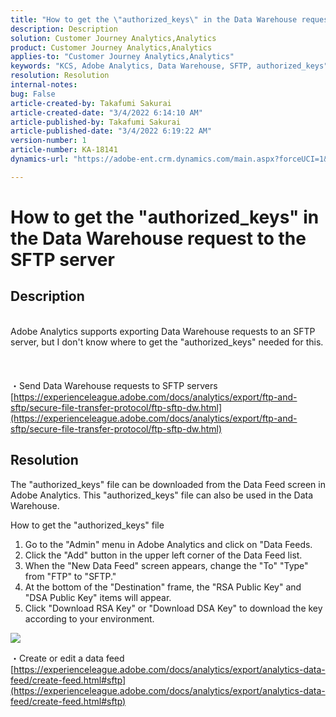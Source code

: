 ```yaml
---
title: "How to get the \"authorized_keys\" in the Data Warehouse request to the SFTP server"
description: Description
solution: Customer Journey Analytics,Analytics
product: Customer Journey Analytics,Analytics
applies-to: "Customer Journey Analytics,Analytics"
keywords: "KCS, Adobe Analytics, Data Warehouse, SFTP, authorized_keys"
resolution: Resolution
internal-notes: 
bug: False
article-created-by: Takafumi Sakurai
article-created-date: "3/4/2022 6:14:10 AM"
article-published-by: Takafumi Sakurai
article-published-date: "3/4/2022 6:19:22 AM"
version-number: 1
article-number: KA-18141
dynamics-url: "https://adobe-ent.crm.dynamics.com/main.aspx?forceUCI=1&pagetype=entityrecord&etn=knowledgearticle&id=a9d6e749-829b-ec11-b400-00224805a4ef"

---
```

# How to get the "authorized_keys" in the Data Warehouse request to the SFTP server

## Description

<br>Adobe Analytics supports exporting Data Warehouse requests to an SFTP server, but I don't know where to get the "authorized_keys" needed for this.<br><br> <br><br>
・Send Data Warehouse requests to SFTP servers
[https://experienceleague.adobe.com/docs/analytics/export/ftp-and-sftp/secure-file-transfer-protocol/ftp-sftp-dw.html](https://experienceleague.adobe.com/docs/analytics/export/ftp-and-sftp/secure-file-transfer-protocol/ftp-sftp-dw.html)

## Resolution


The "authorized_keys" file can be downloaded from the Data Feed screen in Adobe Analytics. This "authorized_keys" file can also be used in the Data Warehouse.

How to get the "authorized_keys" file

1. Go to the "Admin" menu in Adobe Analytics and click on "Data Feeds.
2. Click the "Add" button in the upper left corner of the Data Feed list.
3. When the "New Data Feed" screen appears, change the "To"  "Type" from "FTP" to "SFTP."
4. At the bottom of the "Destination" frame, the "RSA Public Key" and "DSA Public Key" items will appear.
5. Click "Download RSA Key" or "Download DSA Key" to download the key according to your environment.


![](https://experienceleague.adobe.com/docs/analytics/assets/dest-sftp.jpg)

・Create or edit a data feed
[https://experienceleague.adobe.com/docs/analytics/export/analytics-data-feed/create-feed.html#sftp](https://experienceleague.adobe.com/docs/analytics/export/analytics-data-feed/create-feed.html#sftp)
